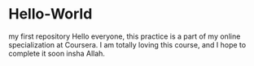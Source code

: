# Hello-World
my first repository 
Hello everyone, this practice is a part of my online specialization at Coursera. I am totally loving this course, and I hope to complete it soon insha Allah. 
